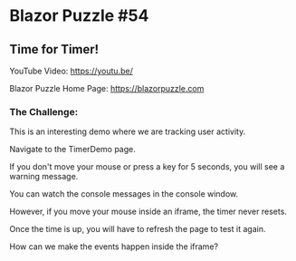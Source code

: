 # Blazor Puzzle #54

## Time for Timer!

YouTube Video: https://youtu.be/

Blazor Puzzle Home Page: https://blazorpuzzle.com

### The Challenge:

This is an interesting demo where we are tracking user activity.

Navigate to the TimerDemo page.

If you don't move your mouse or press a key for 5 seconds, you will see a warning message.

You can watch the console messages in the console window.

However, if you move your mouse inside an iframe, the timer never resets.

Once the time is up, you will have to refresh the page to test it again.

How can we make the events happen inside the iframe?

